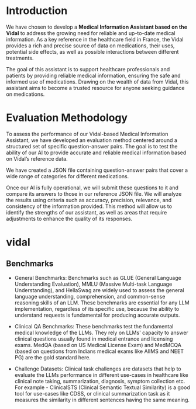 # Introduction

We have chosen to develop a **Medical Information Assistant based on the Vidal** to address the growing need for reliable and up-to-date medical information. As a key reference in the healthcare field in France, the Vidal provides a rich and precise source of data on medications, their uses, potential side effects, as well as possible interactions between different treatments.

The goal of this assistant is to support healthcare professionals and patients by providing reliable medical information, ensuring the safe and informed use of medications. Drawing on the wealth of data from Vidal, this assistant aims to become a trusted resource for anyone seeking guidance on medications.


# Evaluation Methodology

To assess the performance of our Vidal-based Medical Information Assistant, we have developed an evaluation method centered around a structured set of specific question-answer pairs. The goal is to test the ability of our AI to provide accurate and reliable medical information based on Vidal’s reference data.

We have created a JSON file containing question-answer pairs that cover a wide range of categories for different medications.

Once our AI is fully operational, we will submit these questions to it and compare its answers to those in our reference JSON file. We will analyze the results using criteria such as accuracy, precision, relevance, and consistency of the information provided. This method will allow us to identify the strengths of our assistant, as well as areas that require adjustments to enhance the quality of its responses.




# vidal

## Benchmarks 

* General Benchmarks: Benchmarks such as GLUE (General Language Understanding Evaluation), MMLU (Massive Multi-task Language Understanding), and HellaSwag are widely used to assess the general language understanding, comprehension, and common-sense reasoning skills of an LLM. These benchmarks are essential for any LLM implementation, regardless of its specific use, because the ability to understand requests is fundamental for producing accurate outputs.
  
* Clinical QA Benchmarks: These benchmarks test the fundamental medical knowledge of the LLMs. They rely on LLMs' capacity to answer clinical questions usually found in medical entrance and licensing exams. MedQA (based on US Medical License Exam) and MedMCQA (based on questions from Indians medical exams like AIIMS and NEET PG) are the gold standard here.
  
* Challenge Datasets: Clinical task challenges are datasets that help to evaluate the LLMs performance in different use-cases in healthcare like clinical note taking, summarization, diagnosis, symptom collection etc.  For example - ClinicalSTS (Clinical Semantic Textual Similarity) is a good tool for use-cases like CDSS, or clinical summarization task as it measures the similarity in different sentences having the same meaning.
